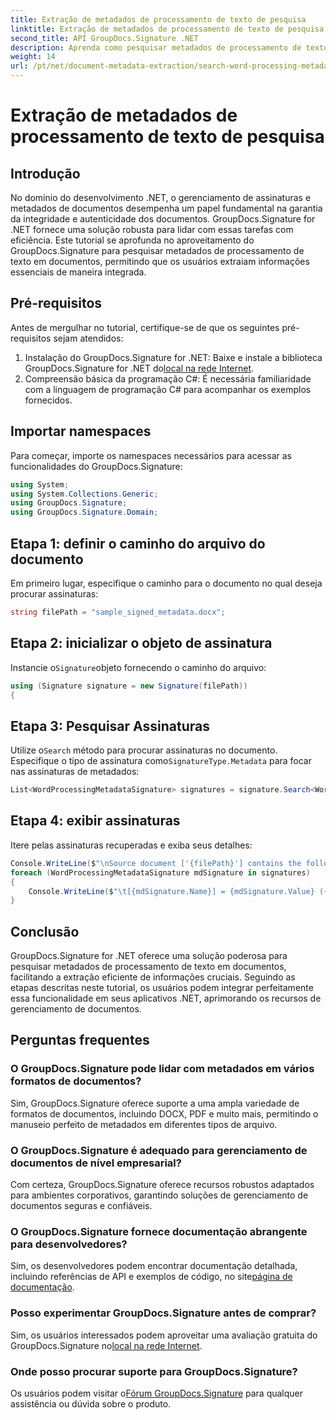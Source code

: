 ```yaml
---
title: Extração de metadados de processamento de texto de pesquisa
linktitle: Extração de metadados de processamento de texto de pesquisa
second_title: API GroupDocs.Signature .NET
description: Aprenda como pesquisar metadados de processamento de texto usando GroupDocs.Signature for .NET. Aprimore o gerenciamento de documentos com facilidade.
weight: 14
url: /pt/net/document-metadata-extraction/search-word-processing-metadata-extraction/
---
```


# Extração de metadados de processamento de texto de pesquisa

## Introdução
No domínio do desenvolvimento .NET, o gerenciamento de assinaturas e metadados de documentos desempenha um papel fundamental na garantia da integridade e autenticidade dos documentos. GroupDocs.Signature for .NET fornece uma solução robusta para lidar com essas tarefas com eficiência. Este tutorial se aprofunda no aproveitamento do GroupDocs.Signature para pesquisar metadados de processamento de texto em documentos, permitindo que os usuários extraiam informações essenciais de maneira integrada.
## Pré-requisitos
Antes de mergulhar no tutorial, certifique-se de que os seguintes pré-requisitos sejam atendidos:
1.  Instalação do GroupDocs.Signature for .NET: Baixe e instale a biblioteca GroupDocs.Signature for .NET do[local na rede Internet](https://releases.groupdocs.com/signature/net/).
2. Compreensão básica da programação C#: É necessária familiaridade com a linguagem de programação C# para acompanhar os exemplos fornecidos.

## Importar namespaces
Para começar, importe os namespaces necessários para acessar as funcionalidades do GroupDocs.Signature:
```csharp
using System;
using System.Collections.Generic;
using GroupDocs.Signature;
using GroupDocs.Signature.Domain;
```
## Etapa 1: definir o caminho do arquivo do documento
Em primeiro lugar, especifique o caminho para o documento no qual deseja procurar assinaturas:
```csharp
string filePath = "sample_signed_metadata.docx";
```
## Etapa 2: inicializar o objeto de assinatura
 Instancie o`Signature`objeto fornecendo o caminho do arquivo:
```csharp
using (Signature signature = new Signature(filePath))
{
```
## Etapa 3: Pesquisar Assinaturas
 Utilize o`Search` método para procurar assinaturas no documento. Especifique o tipo de assinatura como`SignatureType.Metadata` para focar nas assinaturas de metadados:
```csharp
List<WordProcessingMetadataSignature> signatures = signature.Search<WordProcessingMetadataSignature>(SignatureType.Metadata);
```
## Etapa 4: exibir assinaturas
Itere pelas assinaturas recuperadas e exiba seus detalhes:
```csharp
Console.WriteLine($"\nSource document ['{filePath}'] contains the following signatures:");
foreach (WordProcessingMetadataSignature mdSignature in signatures)
{
    Console.WriteLine($"\t[{mdSignature.Name}] = {mdSignature.Value} ({mdSignature.Type})");
}
```

## Conclusão
GroupDocs.Signature for .NET oferece uma solução poderosa para pesquisar metadados de processamento de texto em documentos, facilitando a extração eficiente de informações cruciais. Seguindo as etapas descritas neste tutorial, os usuários podem integrar perfeitamente essa funcionalidade em seus aplicativos .NET, aprimorando os recursos de gerenciamento de documentos.
## Perguntas frequentes
### O GroupDocs.Signature pode lidar com metadados em vários formatos de documentos?
Sim, GroupDocs.Signature oferece suporte a uma ampla variedade de formatos de documentos, incluindo DOCX, PDF e muito mais, permitindo o manuseio perfeito de metadados em diferentes tipos de arquivo.
### O GroupDocs.Signature é adequado para gerenciamento de documentos de nível empresarial?
Com certeza, GroupDocs.Signature oferece recursos robustos adaptados para ambientes corporativos, garantindo soluções de gerenciamento de documentos seguras e confiáveis.
### O GroupDocs.Signature fornece documentação abrangente para desenvolvedores?
 Sim, os desenvolvedores podem encontrar documentação detalhada, incluindo referências de API e exemplos de código, no site[página de documentação](https://tutorials.groupdocs.com/signature/net/).
### Posso experimentar GroupDocs.Signature antes de comprar?
 Sim, os usuários interessados podem aproveitar uma avaliação gratuita do GroupDocs.Signature no[local na rede Internet](https://releases.groupdocs.com/).
### Onde posso procurar suporte para GroupDocs.Signature?
 Os usuários podem visitar o[Fórum GroupDocs.Signature](https://forum.groupdocs.com/c/signature/13) para qualquer assistência ou dúvida sobre o produto.